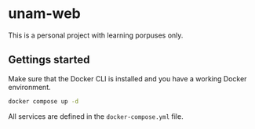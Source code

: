 # unam-web

This is a personal project with learning porpuses only. 

## Gettings started

Make sure that the Docker CLI is installed and you have a working Docker environment.

```bash
docker compose up -d
```

All services are defined in the `docker-compose.yml` file.
